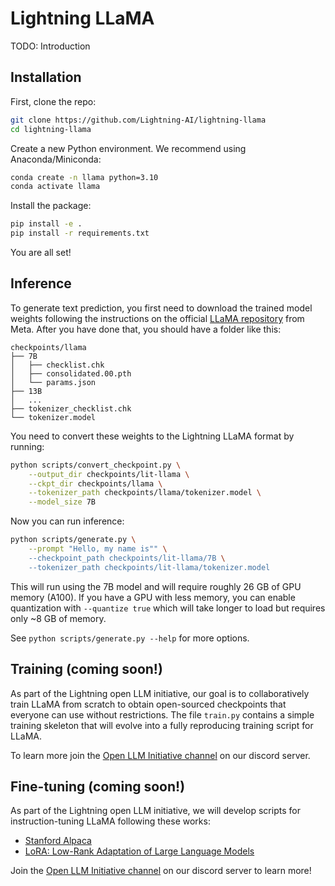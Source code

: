 # Lightning LLaMA

TODO: Introduction


## Installation

First, clone the repo:

```bash
git clone https://github.com/Lightning-AI/lightning-llama
cd lightning-llama
```

Create a new Python environment. We recommend using Anaconda/Miniconda:

```bash
conda create -n llama python=3.10
conda activate llama
```

Install the package:

```bash
pip install -e .
pip install -r requirements.txt
```

You are all set!


## Inference

To generate text prediction, you first need to download the trained model weights following the instructions on the official [LLaMA repository](https://github.com/facebookresearch/llama) from Meta. After you have done that, you should have a folder like this:

```
checkpoints/llama
├── 7B
│   ├── checklist.chk
│   ├── consolidated.00.pth
│   └── params.json
├── 13B
│   ...
├── tokenizer_checklist.chk
└── tokenizer.model
```

You need to convert these weights to the Lightning LLaMA format by running:

```bash
python scripts/convert_checkpoint.py \
    --output_dir checkpoints/lit-llama \
    --ckpt_dir checkpoints/llama \
    --tokenizer_path checkpoints/llama/tokenizer.model \
    --model_size 7B
```

Now you can run inference:

```bash
python scripts/generate.py \
    --prompt "Hello, my name is"" \
    --checkpoint_path checkpoints/lit-llama/7B \
    --tokenizer_path checkpoints/lit-llama/tokenizer.model
```

This will run using the 7B model and will require roughly 26 GB of GPU memory (A100). If you have a GPU with less memory, you can enable quantization with `--quantize true` which will take longer to load but requires only ~8 GB of memory.

See `python scripts/generate.py --help` for more options.


## Training (coming soon!)

As part of the Lightning open LLM initiative, our goal is to collaboratively train LLaMA from scratch to obtain open-sourced checkpoints that everyone can use without restrictions. The file `train.py` contains a simple training skeleton that will evolve into a fully reproducing training script for LLaMA.

To learn more join the [Open LLM Initiative channel](todo) on our discord server.

## Fine-tuning (coming soon!)

As part of the Lightning open LLM initiative, we will develop scripts for instruction-tuning LLaMA following these works:
- [Stanford Alpaca](https://github.com/tatsu-lab/stanford_alpaca)
- [LoRA: Low-Rank Adaptation of Large Language Models](https://arxiv.org/abs/2106.09685)

Join the [Open LLM Initiative channel](todo) on our discord server to learn more!
